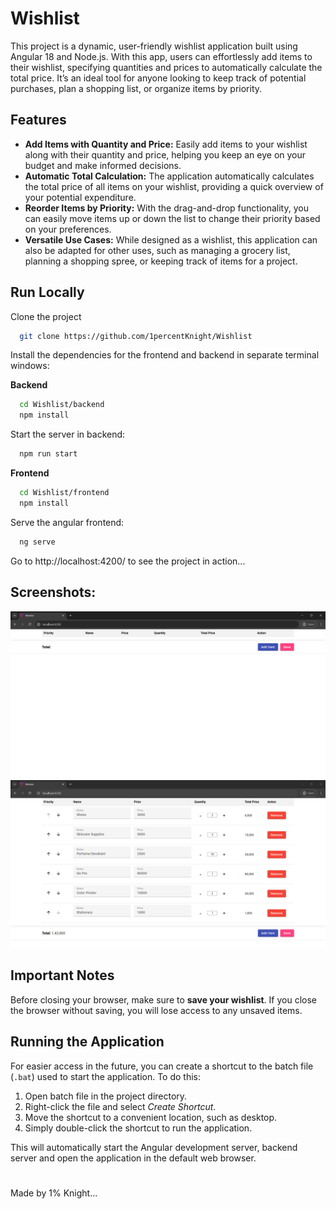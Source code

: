 
# Wishlist

This project is a dynamic, user-friendly wishlist application built using Angular 18 and Node.js. With this app, users can effortlessly add items to their wishlist, specifying quantities and prices to automatically calculate the total price. It’s an ideal tool for anyone looking to keep track of potential purchases, plan a shopping list, or organize items by priority.

## Features

- **Add Items with Quantity and Price:** Easily add items to your wishlist along with their quantity and price, helping you keep an eye on your budget and make informed decisions.
- **Automatic Total Calculation:** The application automatically calculates the total price of all items on your wishlist, providing a quick overview of your potential expenditure.
- **Reorder Items by Priority:** With the drag-and-drop functionality, you can easily move items up or down the list to change their priority based on your preferences.
- **Versatile Use Cases:** While designed as a wishlist, this application can also be adapted for other uses, such as managing a grocery list, planning a shopping spree, or keeping track of items for a project.


## Run Locally

Clone the project

```bash
  git clone https://github.com/1percentKnight/Wishlist
```

Install the dependencies for the frontend and backend in separate terminal windows:

**Backend**

```bash
  cd Wishlist/backend
  npm install
```
Start the server in backend:

```bash
  npm run start
```

**Frontend**

```bash
  cd Wishlist/frontend
  npm install
```

Serve the angular frontend:
```bash
  ng serve
```

Go to http://localhost:4200/ to see the project in action...

## Screenshots:

![Landing Screenshot](/frontend/public/assets/screenshot1.png)
![Screenshot](/frontend/public/assets/screenshot2.png)

## Important Notes

Before closing your browser, make sure to **save your wishlist**. If you close the browser without saving, you will lose access to any unsaved items.

## Running the Application

For easier access in the future, you can create a shortcut to the batch file (`.bat`) used to start the application. To do this:

1. Open batch file in the project directory.
2. Right-click the file and select *Create Shortcut*.
3. Move the shortcut to a convenient location, such as desktop.
4. Simply double-click the shortcut to run the application.

This will automatically start the Angular development server, backend server and open the application in the default web browser.

#

Made by  1% Knight...